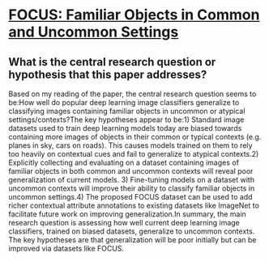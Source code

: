 # [FOCUS: Familiar Objects in Common and Uncommon Settings](https://arxiv.org/abs/2110.03804v2)

## What is the central research question or hypothesis that this paper addresses?

Based on my reading of the paper, the central research question seems to be:How well do popular deep learning image classifiers generalize to classifying images containing familiar objects in uncommon or atypical settings/contexts?The key hypotheses appear to be:1) Standard image datasets used to train deep learning models today are biased towards containing more images of objects in their common or typical contexts (e.g. planes in sky, cars on roads). This causes models trained on them to rely too heavily on contextual cues and fail to generalize to atypical contexts.2) Explicitly collecting and evaluating on a dataset containing images of familiar objects in both common and uncommon contexts will reveal poor generalization of current models. 3) Fine-tuning models on a dataset with uncommon contexts will improve their ability to classify familiar objects in uncommon settings.4) The proposed FOCUS dataset can be used to add richer contextual attribute annotations to existing datasets like ImageNet to facilitate future work on improving generalization.In summary, the main research question is assessing how well current deep learning image classifiers, trained on biased datasets, generalize to uncommon contexts. The key hypotheses are that generalization will be poor initially but can be improved via datasets like FOCUS.

